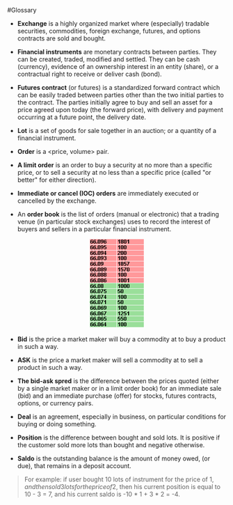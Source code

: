 #Glossary

<a id="exchange"></a>
 - **Exchange** is a highly organized market where (especially) tradable securities, commodities, foreign exchange, futures, and options contracts are sold and bought.

<a id="instrument"></a>
 - **Financial instruments** are monetary contracts between parties. They can be created, traded, modified and settled. They can be cash (currency), evidence of an ownership interest in an entity (share), or a contractual right to receive or deliver cash (bond).

<a id="futures"></a>
 - **Futures contract** (or futures) is a standardized forward contract which can be easily traded between parties other than the two initial parties to the contract. The parties initially agree to buy and sell an asset for a price agreed upon today (the forward price), with delivery and payment occurring at a future point, the delivery date.

<a id="lot"></a>
 - **Lot** is a set of goods for sale together in an auction; or a quantity of a financial instrument.

<a id="order"></a>
 - **Order** is a &lt;price, volume&gt; pair.

<a id="limit_order"></a>
- **A limit order** is an order to buy a security at no more than a specific price, or to sell a security at no less than a specific price (called "or better" for either direction).

<a id="ioc_order"></a>
- **Immediate or cancel (IOC) orders** are immediately executed or cancelled by the exchange.

<a id="order_book"></a>
 - An **order book** is the list of orders (manual or electronic) that a trading venue (in particular stock exchanges) uses to record the interest of buyers and sellers in a particular financial instrument.

<p align="center">
<img src="img/order_book_example.png" alt="An order book example">
</p>

<a id="bid"></a>
 - **Bid** is the price a market maker will buy a commodity at to buy a product in such a way.

<a id="ask"></a>
 - **ASK** is the price a market maker will sell a commodity at to sell a product in such a way.

<a id="spred"></a>
 - **The bid-ask spred** is the difference between the prices quoted (either by a single market maker or in a limit order book) for an immediate sale (bid) and an immediate purchase (offer) for stocks, futures contracts, options, or currency pairs.

<a id="deal"></a>
 - **Deal** is an agreement, especially in business, on particular conditions for buying or doing something.

<a id="position"></a>
 - **Position** is the difference between bought and sold lots. It is positive if the customer sold more lots than bought and negative otherwise.

<a id="saldo"></a>
 - **Saldo** is the outstanding balance is the amount of money owed, (or due), that remains in a deposit account.
 > For example: if user bought 10 lots of instrument for the price of 1$, and then sold 3 lots for the price of 2$, then his current position is equal to 10 - 3 = 7, and his current saldo is -10 \* 1 + 3 \* 2 = -4.
